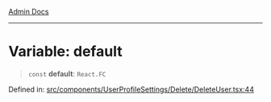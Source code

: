 [Admin Docs](/)

***

# Variable: default

> `const` **default**: `React.FC`

Defined in: [src/components/UserProfileSettings/Delete/DeleteUser.tsx:44](https://github.com/PalisadoesFoundation/talawa-admin/blob/main/src/components/UserProfileSettings/Delete/DeleteUser.tsx#L44)
